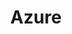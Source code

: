 ---
cloudinary_convert: false
published: published
slug: azure
title: Azure
start: January 01, 2000
---